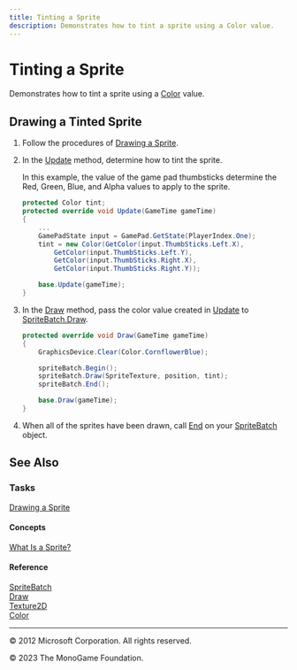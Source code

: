```yaml
---
title: Tinting a Sprite
description: Demonstrates how to tint a sprite using a Color value.
---
```


# Tinting a Sprite

Demonstrates how to tint a sprite using a [Color](xref:Microsoft.Xna.Framework.Color) value.

## Drawing a Tinted Sprite

1. Follow the procedures of [Drawing a Sprite](HowTo_Draw_A_Sprite.md).
2. In the [Update](xref:Microsoft.Xna.Framework.Game.Update) method, determine how to tint the sprite.

   In this example, the value of the game pad thumbsticks determine the Red, Green, Blue, and Alpha values to apply to the sprite.

    ```csharp
    protected Color tint;
    protected override void Update(GameTime gameTime)
    {
        ...
        GamePadState input = GamePad.GetState(PlayerIndex.One);
        tint = new Color(GetColor(input.ThumbSticks.Left.X),
            GetColor(input.ThumbSticks.Left.Y),
            GetColor(input.ThumbSticks.Right.X),
            GetColor(input.ThumbSticks.Right.Y));
    
        base.Update(gameTime);
    }
    ```

3. In the [Draw](xref:Microsoft.Xna.Framework.Game.Draw) method, pass the color value created in [Update](xref:Microsoft.Xna.Framework.Game.Update) to [SpriteBatch.Draw](xref:Microsoft.Xna.Framework.Graphics.SpriteBatch.Draw).

    ```csharp
    protected override void Draw(GameTime gameTime)
    {
        GraphicsDevice.Clear(Color.CornflowerBlue);
    
        spriteBatch.Begin();
        spriteBatch.Draw(SpriteTexture, position, tint);
        spriteBatch.End();
    
        base.Draw(gameTime);
    }
    ```

4. When all of the sprites have been drawn, call [End](xref:Microsoft.Xna.Framework.Graphics.SpriteBatch.End) on your [SpriteBatch](xref:Microsoft.Xna.Framework.Graphics.SpriteBatch) object.

## See Also

### Tasks

[Drawing a Sprite](HowTo_Draw_A_Sprite.md)

#### Concepts

[What Is a Sprite?](./../../whatis/WhatIs_Sprite.md)

#### Reference

[SpriteBatch](xref:Microsoft.Xna.Framework.Graphics.SpriteBatch)  
[Draw](xref:Microsoft.Xna.Framework.Graphics.SpriteBatch.Draw)  
[Texture2D](xref:Microsoft.Xna.Framework.Graphics.Texture2D)  
[Color](xref:Microsoft.Xna.Framework.Color)  

---

© 2012 Microsoft Corporation. All rights reserved.  

© 2023 The MonoGame Foundation.
